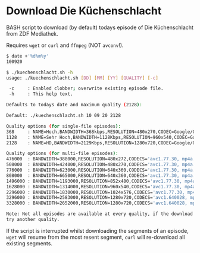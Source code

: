 # Download Die Küchenschlacht

BASH script to download (by default) todays episode of Die Küchenschlacht from ZDF Mediathek.

Requires `wget` or `curl` and `ffmpeg` (NOT `avconv`!).

```bash
$ date +'%d%m%y'
100920

$ ./kuechenschlacht.sh -h
usage: ./kuechenschlacht.sh [DD] [MM] [YY] [QUALITY] [-c]

 -c     : Enabled clobber; overwrite existing episode file.
 -h     : This help text.

Defaults to todays date and maximum quality (2128):

Default: ./kuechenschlacht.sh 10 09 20 2128

Quality options (for single-file episodes):
368     : NAME=Hoch,BANDWIDTH=368kbps,RESOLUTION=480x270,CODEC=Google/On2 VP9
1128    : NAME=Sehr Hoch,BANDWIDTH=1128Kbps,RESOLUTION=960x540,CODEC=Google/On2 VP9
2128    : NAME=HD,BANDWIDTH=2129Kbps,RESOLUTION=1280x720,CODEC=Google/On2 VP9

Quality options (for multi-file episodes):
476000  : BANDWIDTH=388000,RESOLUTION=480x272,CODECS='avc1.77.30, mp4a.40.2'
508000  : BANDWIDTH=424000,RESOLUTION=480x270,CODECS='avc1.77.30, mp4a.40.2'
776000  : BANDWIDTH=623000,RESOLUTION=640x360,CODECS='avc1.77.30, mp4a.40.2'
808000  : BANDWIDTH=665000,RESOLUTION=640x360,CODECS='avc1.77.30, mp4a.40.2'
1496000 : BANDWIDTH=1193000,RESOLUTION=852x480,CODECS='avc1.77.30, mp4a.40.2'
1628000 : BANDWIDTH=1314000,RESOLUTION=960x540,CODECS='avc1.77.30, mp4a.40.2'
2296000 : BANDWIDTH=1830000,RESOLUTION=1024x576,CODECS='avc1.77.30, mp4a.40.2'
3296000 : BANDWIDTH=2583000,RESOLUTION=1280x720,CODECS='avc1.640028, mp4a.40.2'
3328000 : BANDWIDTH=2652000,RESOLUTION=1280x720,CODECS='avc1.640028, mp4a.40.2'

Note: Not all episodes are available at every quality, if the download fails
try another quality.
```

If the script is interrupted whilst downloading the segments of an episode, `wget` will resume from the most resent segment, `curl` will re-download all existing segments.